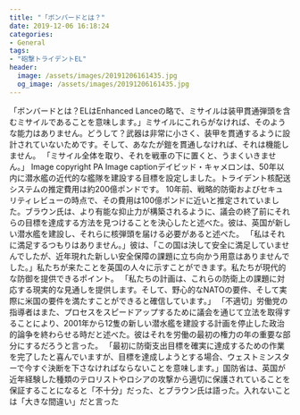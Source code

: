 ```yaml
---
title: "「ボンバードとは？"
date: 2019-12-06 16:18:24
categories:
- General
tags:
- "砲撃トライデントEL"
header:
  image: /assets/images/20191206161435.jpg
  og_image: /assets/images/20191206161435.jpg
---
```


「ボンバードとは？ELはEnhanced Lanceの略で、ミサイルは装甲貫通弾頭を含むミサイルであることを意味します。」ミサイルにこれらがなければ、そのような能力はありません。どうして？武器は非常に小さく、装甲を貫通するように設計されていないためです。そして、あなたが鎧を貫通しなければ、それは機能しません。 「ミサイル全体を取り、それを戦車の下に置くと、うまくいきません。」 Image copyright PA Image captionデイビッド・キャメロンは、50年以内に潜水艦の近代的な艦隊を建設する目標を設定しました。トライデント核配送システムの推定費用は約200億ポンドです。 10年前、戦略的防衛およびセキュリティレビューの時点で、その費用は100億ポンドに近いと推定されていました。ブラウン氏は、より有能な抑止力が構築されるように、議会の終了前にそれらの目標を達成する方法を見つけることを決心したと述べた。彼は、英国が新しい潜水艦を建設し、それらに核弾頭を届ける必要があると述べた。 「私はそれに満足するつもりはありません。」彼は、「この国は決して安全に満足していませんでしたが、近年現れた新しい安全保障の課題に立ち向かう用意はありませんでした。」私たちが来たことを英国の人々に示すことができます。私たちが現代的な防御を提供できるポイント。 「私たちの計画は、これらの防衛上の課題に対応する現実的な見通しを提供します。そして、野心的なNATOの要件、そして実際に米国の要件を満たすことができると確信しています。」 「不適切」労働党の指導者はまた、プロセスをスピードアップするために議会を通じて立法を取得することにより、2001年から12隻の新しい潜水艦を建設する計画を停止した政治的論争を終わらせる時だと述べた。彼はそれを労働の最初の権力の年の重要な部分にするだろうと言った。 「最初に防衛支出目標を確実に達成するための作業を完了したと喜んでいますが、目標を達成しようとする場合、ウェストミンスターで今すぐ決断を下さなければならないことを意味します。」国防省は、英国が近年経験した種類のテロリストやロシアの攻撃から適切に保護されていることを保証することになると「不十分」だった、とブラウン氏は語った。入れないことは「大きな間違い」だと言った

